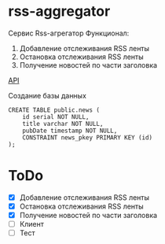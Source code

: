 # rss-aggregator

Сервис Rss-агрегатор
Функционал:

1. Добавление отслеживания RSS ленты
2. Остановка отслеживания RSS ленты
3. Получение новостей по части заголовка

[API](cmd/rss-aggregator/API.md)

Создание базы данных

```
CREATE TABLE public.news (
	id serial NOT NULL,
	title varchar NOT NULL,
	pubDate timestamp NOT NULL,
	CONSTRAINT news_pkey PRIMARY KEY (id)
);
```
# ToDo
 * [x] Добавление отслеживания RSS ленты
 * [x] Остановка отслеживания RSS ленты
 * [x] Получение новостей по части заголовка
 * [ ] Клиент
 * [ ] Тест
